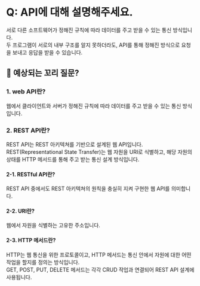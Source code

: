 # Q: API에 대해 설명해주세요.

서로 다른 소프트웨어가 정해진 규칙에 따라 데이터를 주고 받을 수 있는 통신 방식입니다. <BR/>
두 프로그램이 서로의 내부 구조를 알지 못하더라도, API를 통해 정해진 방식으로 요청을 보내고 응답을 받을 수 있습니다.

## 💬 예상되는 꼬리 질문?

### 1. web API란?
웹에서 클라이언트와 서버가 정해진 규칙에 따라 데이터를 주고 받을 수 있는 통신 방식입니다.

### 2. REST API란?
REST API는 REST 아키텍쳐를 기반으로 설계된 웹 API입니다.<br/>
REST(Representational State Transfer)는 웹 자원을 URI로 식별하고, 해당 자원의 상태를 HTTP 메서드를 통해 주고 받는 통신 설계 방식입니다.

#### 2-1. RESTful API란?
REST API 중에서도 REST 아키텍쳐의 원칙을 충실히 지켜 구현한 웹 API를 의미합니다.
#### 2-2. URI란?
웹에서 자원을 식별하는 고유한 주소입니다.
#### 2-3. HTTP 메서드란?
HTTP는 웹 통신을 위한 프로토콜이고, HTTP 메서드는 통신 안에서 자원에 대한 어떤 작업을 할지를 정의는 방식입니다.<br/>
GET, POST, PUT, DELETE 메서드는 각각 CRUD 작업과 연결되어 REST API 설계에 사용됩니다.

